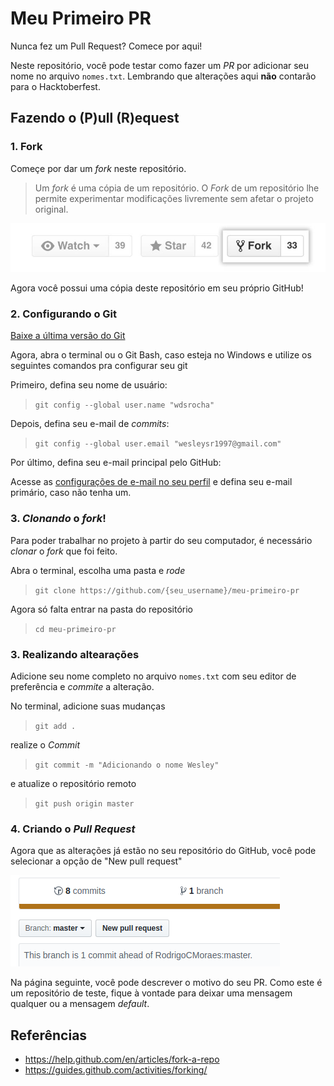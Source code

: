 # Meu Primeiro PR

Nunca fez um Pull Request? Comece por aqui!

Neste repositório, você pode testar como fazer um _PR_ por adicionar seu nome no arquivo `nomes.txt`. Lembrando que alterações aqui **não** contarão para o Hacktoberfest.

## Fazendo o (P)ull (R)equest

### 1. Fork

Começe por dar um _fork_ neste repositório.

> Um _fork_ é uma cópia de um repositório. O _Fork_ de um repositório lhe permite experimentar modificações livremente sem afetar o projeto original.

![fork_button](fork_button.jpg)

Agora você possui uma cópia deste repositório em seu próprio GitHub!

### 2. Configurando o Git

[Baixe a última versão do Git](https://git-scm.com/downloads)

Agora, abra o terminal ou o Git Bash, caso esteja no Windows e utilize os seguintes comandos pra configurar seu git

Primeiro, defina seu nome de usuário:

> `git config --global user.name "wdsrocha"`

Depois, defina seu e-mail de _commits_:

> `git config --global user.email "wesleysr1997@gmail.com"`

Por último, defina seu e-mail principal pelo GitHub:

Acesse as [configurações de e-mail no seu perfil](https://github.com/settings/emails) e defina seu e-mail primário, caso não tenha um.

### 3. _Clonando_ o _fork_!

Para poder trabalhar no projeto à partir do seu computador, é necessário _clonar_ o _fork_ que foi feito.

Abra o terminal, escolha uma pasta e _rode_

> `git clone https://github.com/{seu_username}/meu-primeiro-pr`

Agora só falta entrar na pasta do repositório

> `cd meu-primeiro-pr`

### 3. Realizando altearações

Adicione seu nome completo no arquivo `nomes.txt` com seu editor de preferência e _commite_ a alteração.

No terminal, adicione suas mudanças

> `git add .`

realize o _Commit_

> `git commit -m "Adicionando o nome Wesley"`

e atualize o repositório remoto

> `git push origin master`

### 4. Criando o _Pull Request_

Agora que as alterações já estão no seu repositório do GitHub, você pode selecionar a opção de "New pull request"

![recently_pushed_branch](recently_pushed_branch.png)

Na página seguinte, você pode descrever o motivo do seu PR. Como este é um repositório de teste, fique à vontade para deixar uma mensagem qualquer ou a mensagem _default_.

## Referências

- https://help.github.com/en/articles/fork-a-repo
- https://guides.github.com/activities/forking/